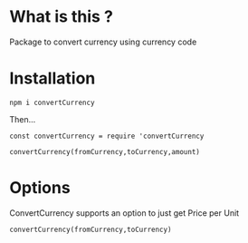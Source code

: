 # What is this ?

Package to convert currency using currency code

# Installation

`npm i convertCurrency`

Then...

```
const convertCurrency = require 'convertCurrency

convertCurrency(fromCurrency,toCurrency,amount)
```

# Options

ConvertCurrency supports an option to just get Price per Unit

```
convertCurrency(fromCurrency,toCurrency)
```
